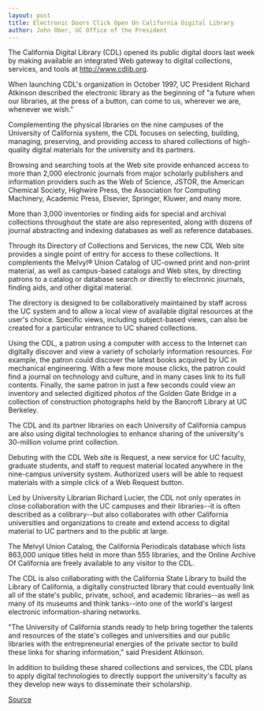```yaml
---
layout: post
title: Electronic Doors Click Open On California Digital Library
author: John Ober, UC Office of the President
---
```


The California Digital Library (CDL) opened its public digital doors last week by making available an integrated Web gateway to digital collections, services, and tools at <http://www.cdlib.org>.

When launching CDL's organization in October 1997, UC President Richard Atkinson described the electronic library as the beginning of "a future when our libraries, at the press of a button, can come to us, wherever we are, whenever we wish."

Complementing the physical libraries on the nine campuses of the University of California system, the CDL focuses on selecting, building, managing, preserving, and providing access to shared collections of high-quality digital materials for the university and its partners.

Browsing and searching tools at the Web site provide enhanced access to more than 2,000 electronic journals from major scholarly publishers and information providers such as the Web of Science, JSTOR, the American Chemical Society, Highwire Press, the Association for Computing Machinery, Academic Press, Elsevier, Springer, Kluwer, and many more.

More than 3,000 inventories or finding aids for special and archival collections throughout the state are also represented, along with dozens of journal abstracting and indexing databases as well as reference databases.

Through its Directory of Collections and Services, the new CDL Web site provides a single point of entry for access to these collections. It complements the Melvyl® Union Catalog of UC-owned print and non-print material, as well as campus-based catalogs and Web sites, by directing patrons to a catalog or database search or directly to electronic journals, finding aids, and other digital material.

The directory is designed to be collaboratively maintained by staff across the UC system and to allow a local view of available digital resources at the user's choice. Specific views, including subject-based views, can also be created for a particular entrance to UC shared collections.

Using the CDL, a patron using a computer with access to the Internet can digitally discover and view a variety of scholarly information resources. For example, the patron could discover the latest books acquired by UC in mechanical engineering. With a few more mouse clicks, the patron could find a journal on technology and culture, and in many cases link to its full contents. Finally, the same patron in just a few seconds could view an inventory and selected digitized photos of the Golden Gate Bridge in a collection of construction photographs held by the Bancroft Library at UC Berkeley.

The CDL and its partner libraries on each University of California campus are also using digital technologies to enhance sharing of the university's 30-million volume print collection.

Debuting with the CDL Web site is Request, a new service for UC faculty, graduate students, and staff to request material located anywhere in the nine-campus university system. Authorized users will be able to request materials with a simple click of a Web Request button.

Led by University Librarian Richard Lucier, the CDL not only operates in close collaboration with the UC campuses and their libraries--it is often described as a colibrary--but also collaborates with other California universities and organizations to create and extend access to digital material to UC partners and to the public at large.

The Melvyl Union Catalog, the California Periodicals database which lists 863,000 unique titles held in more than 555 libraries, and the Online Archive Of California are freely available to any visitor to the CDL.

The CDL is also collaborating with the California State Library to build the Library of California, a digitally constructed library that could eventually link all of the state's public, private, school, and academic libraries--as well as many of its museums and think tanks--into one of the world's largest electronic information-sharing networks.

"The University of California stands ready to help bring together the talents and resources of the state's colleges and universities and our public libraries with the entrepreneurial energies of the private sector to build these links for sharing information," said President Atkinson.

In addition to building these shared collections and services, the CDL plans to apply digital technologies to directly support the university's faculty as they develop new ways to disseminate their scholarship.

[Source](http://www1.ucsc.edu/oncampus/currents/98-99/01-25/digital.htm "Permalink to Doors open on California Digital Library; 01-25-99")
